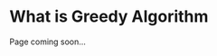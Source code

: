 [comment]: metadata=
[comment]: keywords=
[comment]: robots=
<h1>What is Greedy Algorithm</h1>
<p>Page coming soon...</p>
